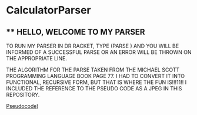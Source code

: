 ﻿# CalculatorParser
**
HELLO,
WELCOME TO MY PARSER
----------------------

TO RUN MY PARSER IN DR RACKET, TYPE (PARSE <FILENAME>)
AND YOU WILL BE INFORMED OF A SUCCESSFUL PARSE OR 
AN ERROR WILL BE THROWN ON THE APPROPRIATE LINE.

  
  
 THE ALGORITHM FOR THE PARSE TAKEN FROM THE MICHAEL SCOTT PROGRAMMING LANGUAGE BOOK PAGE 77.
 I HAD TO CONVERT IT INTO FUNCTIONAL, RECURSIVE FORM, BUT THAT IS WHERE THE FUN IS!!!11!!
 I INCLUDED THE REFERENCE TO THE PSEUDO CODE AS A JPEG IN THIS REPOSITORY.

 [Pseudocode](../pseudocode.jpeg))
